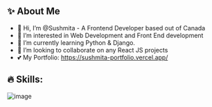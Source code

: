 ## ✨ About Me
- 👋 Hi, I’m @Sushmita - A Frontend Developer based out of Canada
- 👀 I’m interested in Web Development and Front End development
- 🌱 I’m currently learning Python & Django. 
- 💞️ I’m looking to collaborate on any React JS projects
- 💕 My Portfolio: https://sushmita-portfolio.vercel.app/

<!---
Sushmita-Ghosh/Sushmita-Ghosh is a ✨ special ✨ repository because its `README.md` (this file) appears on your GitHub profile.
You can click the Preview link to take a look at your changes.
--->
<!--- [![GitHub Streak](https://streak-stats.demolab.com/?user=Sushmita-Ghosh&theme=dark)](https://git.io/streak-stats) -->
<!--- [![GitHub Streak](https://streak-stats.demolab.com/?user=Sushmita-Ghosh)](https://git.io/streak-stats)  -->

<!-- ![Sushmita's GitHub stats](https://github-readme-stats.vercel.app/api?username=Sushmita-Ghosh&show_icons=true&theme=transparent) -->

<!-- [![Top Langs](https://github-readme-stats.vercel.app/api/top-langs/?username=Sushmita-Ghosh&theme=dark)](https://github.com/Sushmita-Ghosh/github-readme-stats) -->

## 🔥 Skills:
![image](https://github.com/Sushmita-Ghosh/Sushmita-Ghosh/assets/82622059/a1c8674a-d822-4aaa-b54b-635f126ef3e3)

